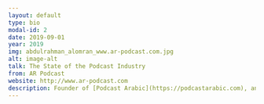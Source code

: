 ```yaml
---
layout: default
type: bio
modal-id: 2
date: 2019-09-01
year: 2019
img: abdulrahman_alomran_www.ar-podcast.com.jpg
alt: image-alt
talk: The State of the Podcast Industry
from: AR Podcast
website: http://www.ar-podcast.com 
description: Founder of [Podcast Arabic](https://podcastarabic.com), an initiative that aims to promote podcasting in the Arab World and the maker of Tiar podcast. Abdulrahman a competent developer with multiple sets of skills that will help fit different needs. His interests are Full Stack Development, StartUps, Product Development. On his free time I produce my own Podcast called "Tiar".
---
```

